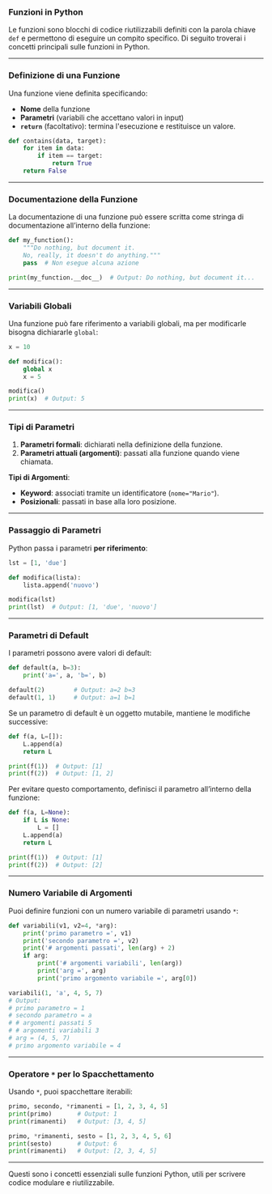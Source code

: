 ### Funzioni in Python

Le funzioni sono blocchi di codice riutilizzabili definiti con la parola chiave `def` e permettono di eseguire un compito specifico. Di seguito troverai i concetti principali sulle funzioni in Python.

---

### Definizione di una Funzione
Una funzione viene definita specificando:
- **Nome** della funzione
- **Parametri** (variabili che accettano valori in input)
- **`return`** (facoltativo): termina l'esecuzione e restituisce un valore.

```python
def contains(data, target):
    for item in data:
        if item == target:
            return True
    return False
```

---

### Documentazione della Funzione
La documentazione di una funzione può essere scritta come stringa di documentazione all’interno della funzione:
```python
def my_function():
    """Do nothing, but document it.
    No, really, it doesn't do anything."""
    pass  # Non esegue alcuna azione

print(my_function.__doc__)  # Output: Do nothing, but document it...
```

---

### Variabili Globali
Una funzione può fare riferimento a variabili globali, ma per modificarle bisogna dichiararle `global`:
```python
x = 10

def modifica():
    global x
    x = 5

modifica()
print(x)  # Output: 5
```

---

### Tipi di Parametri

1. **Parametri formali**: dichiarati nella definizione della funzione.
2. **Parametri attuali (argomenti)**: passati alla funzione quando viene chiamata.

**Tipi di Argomenti**:
- **Keyword**: associati tramite un identificatore (`nome="Mario"`).
- **Posizionali**: passati in base alla loro posizione.

---

### Passaggio di Parametri
Python passa i parametri **per riferimento**:
```python
lst = [1, 'due']

def modifica(lista):
    lista.append('nuovo')

modifica(lst)
print(lst)  # Output: [1, 'due', 'nuovo']
```

---

### Parametri di Default
I parametri possono avere valori di default:
```python
def default(a, b=3):
    print('a=', a, 'b=', b)

default(2)        # Output: a=2 b=3
default(1, 1)     # Output: a=1 b=1
```

Se un parametro di default è un oggetto mutabile, mantiene le modifiche successive:
```python
def f(a, L=[]):
    L.append(a)
    return L

print(f(1))  # Output: [1]
print(f(2))  # Output: [1, 2]
```

Per evitare questo comportamento, definisci il parametro all’interno della funzione:
```python
def f(a, L=None):
    if L is None:
        L = []
    L.append(a)
    return L

print(f(1))  # Output: [1]
print(f(2))  # Output: [2]
```

---

### Numero Variabile di Argomenti
Puoi definire funzioni con un numero variabile di parametri usando `*`:
```python
def variabili(v1, v2=4, *arg):
    print('primo parametro =', v1)
    print('secondo parametro =', v2)
    print('# argomenti passati', len(arg) + 2)
    if arg:
        print('# argomenti variabili', len(arg))
        print('arg =', arg)
        print('primo argomento variabile =', arg[0])

variabili(1, 'a', 4, 5, 7)
# Output:
# primo parametro = 1
# secondo parametro = a
# # argomenti passati 5
# # argomenti variabili 3
# arg = (4, 5, 7)
# primo argomento variabile = 4
```

---

### Operatore `*` per lo Spacchettamento
Usando `*`, puoi spacchettare iterabili:
```python
primo, secondo, *rimanenti = [1, 2, 3, 4, 5]
print(primo)       # Output: 1
print(rimanenti)   # Output: [3, 4, 5]

primo, *rimanenti, sesto = [1, 2, 3, 4, 5, 6]
print(sesto)       # Output: 6
print(rimanenti)   # Output: [2, 3, 4, 5]
```

---

Questi sono i concetti essenziali sulle funzioni Python, utili per scrivere codice modulare e riutilizzabile.